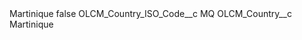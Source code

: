 <?xml version="1.0" encoding="UTF-8"?>
<CustomMetadata xmlns="http://soap.sforce.com/2006/04/metadata" xmlns:xsi="http://www.w3.org/2001/XMLSchema-instance" xmlns:xsd="http://www.w3.org/2001/XMLSchema">
    <label>Martinique</label>
    <protected>false</protected>
    <values>
        <field>OLCM_Country_ISO_Code__c</field>
        <value xsi:type="xsd:string">MQ</value>
    </values>
    <values>
        <field>OLCM_Country__c</field>
        <value xsi:type="xsd:string">Martinique</value>
    </values>
</CustomMetadata>
